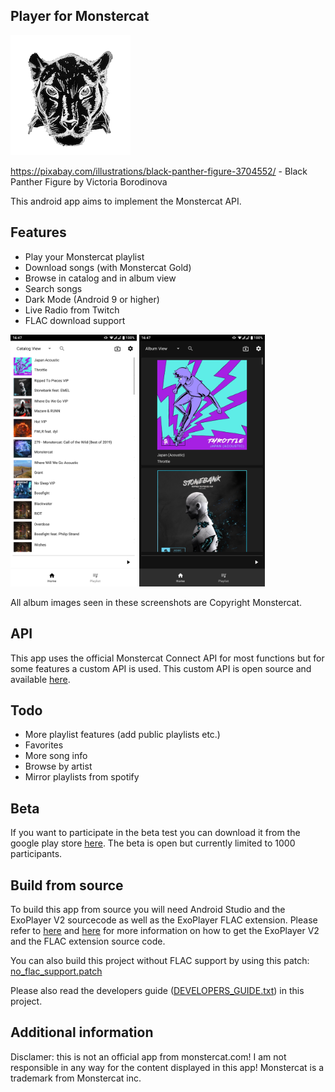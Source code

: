 ## Player for Monstercat

![Icon](https://raw.githubusercontent.com/lucaspape/catplayer/master/playstore_res/icon-round-full.png)

https://pixabay.com/illustrations/black-panther-figure-3704552/ - Black Panther Figure by Victoria Borodinova

This android app aims to implement the Monstercat API.

## Features

 - Play your Monstercat playlist
 - Download songs (with Monstercat Gold)
 - Browse in catalog and in album view
 - Search songs
 - Dark Mode (Android 9 or higher)
 - Live Radio from Twitch
 - FLAC download support

<img src="https://raw.githubusercontent.com/lucaspape/catplayer/master/playstore_res/screenshots/Screenshot_20191228-164712_Player_for_Monstercat.png" width="40%">  <img src="https://raw.githubusercontent.com/lucaspape/catplayer/master/playstore_res/screenshots/Screenshot_20191228-164732_Player_for_Monstercat.png" width="40%">

All album images seen in these screenshots are Copyright Monstercat.

## API

This app uses the official Monstercat Connect API for most functions but for some features a custom API is used.
This custom API is open source and available [here](https://github.com/lucaspape/catplayer-helper-api.git).

## Todo

 - More playlist features (add public playlists etc.)
 - Favorites
 - More song info
 - Browse by artist
 - Mirror playlists from spotify

## Beta

If you want to participate in the beta test you can download it from the google play store [here](https://play.google.com/apps/testing/de.lucaspape.monstercat "Test Android-App").
The beta is open but currently limited to 1000 participants.

## Build from source

To build this app from source you will need Android Studio and the ExoPlayer V2 sourcecode as well as the ExoPlayer FLAC extension. Please refer to [here](https://github.com/google/ExoPlayer/blob/release-v2/README.md) and [here](https://github.com/google/ExoPlayer/tree/release-v2/extensions/flac) for more information on how to get the ExoPlayer V2 and the FLAC extension source code. 

You can also build this project without FLAC support by using this patch: [no_flac_support.patch ](https://gist.github.com/lucaspape/6b9f537cb3e3b3c337bab5e09eb6ebff)

Please also read the developers guide ([DEVELOPERS_GUIDE.txt](https://github.com/lucaspape/catplayer/blob/master/DEVELOPERS_GUIDE.txt)) in this project.

## Additional information
Disclamer: this is not an official app from monstercat.com!
I am not responsible in any way for the content displayed in this app!
Monstercat is a trademark from Monstercat inc.

